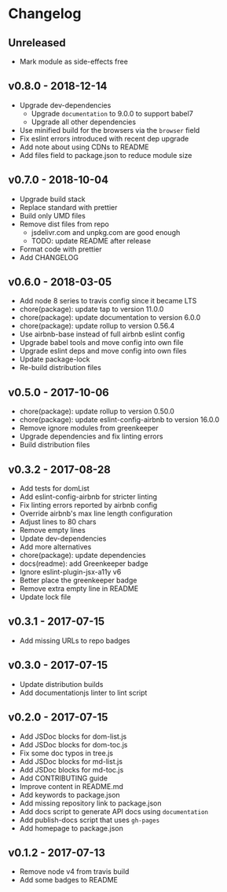 Changelog
=========

## Unreleased

- Mark module as side-effects free

## v0.8.0 - 2018-12-14

- Upgrade dev-dependencies
  * Upgrade `documentation` to 9.0.0 to support babel7
  * Upgrade all other dependencies
- Use minified build for the browsers via the `browser` field
- Fix eslint errors introduced with recent dep upgrade
- Add note about using CDNs to README
- Add files field to package.json to reduce module size


## v0.7.0 - 2018-10-04

- Upgrade build stack
- Replace standard with prettier
- Build only UMD files
- Remove dist files from repo
  * jsdelivr.com and unpkg.com are good enough
  * TODO: update README after release
- Format code with prettier
- Add CHANGELOG


## v0.6.0 - 2018-03-05

- Add node 8 series to travis config since it became LTS
- chore(package): update tap to version 11.0.0
- chore(package): update documentation to version 6.0.0
- chore(package): update rollup to version 0.56.4
- Use airbnb-base instead of full airbnb eslint config
- Upgrade babel tools and move config into own file
- Upgrade eslint deps and move config into own files
- Update package-lock
- Re-build distribution files


## v0.5.0 - 2017-10-06

- chore(package): update rollup to version 0.50.0
- chore(package): update eslint-config-airbnb to version 16.0.0
- Remove ignore modules from greenkeeper
- Upgrade dependencies and fix linting errors
- Build distribution files


## v0.3.2 - 2017-08-28

- Add tests for domList
- Add eslint-config-airbnb for stricter linting
- Fix linting errors reported by airbnb config
- Override airbnb's max line length configuration
- Adjust lines to 80 chars
- Remove empty lines
- Update dev-dependencies
- Add more alternatives
- chore(package): update dependencies
- docs(readme): add Greenkeeper badge
- Ignore eslint-plugin-jsx-a11y v6
- Better place the greenkeeper badge
- Remove extra empty line in README
- Update lock file


## v0.3.1 - 2017-07-15

- Add missing URLs to repo badges


## v0.3.0 - 2017-07-15

- Update distribution builds
- Add documentationjs linter to lint script


## v0.2.0 - 2017-07-15

- Add JSDoc blocks for dom-list.js
- Add JSDoc blocks for dom-toc.js
- Fix some doc typos in tree.js
- Add JSDoc blocks for md-list.js
- Add JSDoc blocks for md-toc.js
- Add CONTRIBUTING guide
- Improve content in README.md
- Add keywords to package.json
- Add missing repository link to package.json
- Add docs script to generate API docs using `documentation`
- Add publish-docs script that uses `gh-pages`
- Add homepage to package.json


## v0.1.2 - 2017-07-13

- Remove node v4 from travis build
- Add some badges to README
